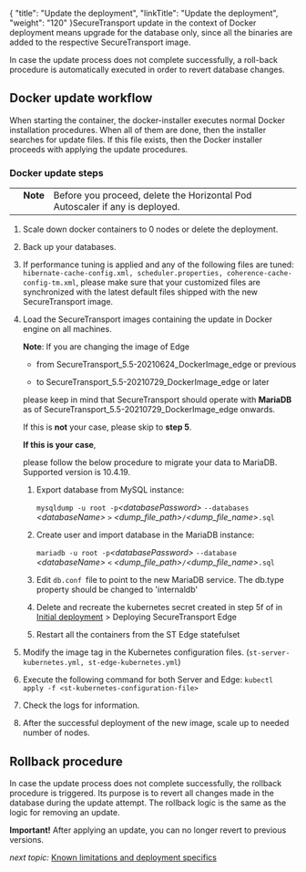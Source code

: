 {
    "title": "Update the deployment",
    "linkTitle": "Update the deployment",
    "weight": "120"
}SecureTransport update in the context of Docker deployment means upgrade for the database only, since all the binaries are added to the respective SecureTransport image.

In case the update process does not complete successfully, a roll-back procedure is automatically executed in order to revert database changes.

## Docker update workflow

When starting the container, the docker-installer executes normal Docker installation procedures. When all of them are done, then the installer searches for update files. If this file exists, then the Docker installer proceeds with applying the update procedures.

### Docker update steps

<table cellpadding="0" cellspacing="0">
   <col/>
   <col/>
   <col/>
      <tr>
         <td valign="top">         </td>
         <td valign="top"><span><b>Note</b></span>
         </td>
         <td data-mc-autonum="&lt;b&gt;Note&lt;/b&gt;" valign="top">Before you proceed, delete the Horizontal Pod Autoscaler if any is deployed.         </td>
      </tr>
</table>

1.  Scale down docker containers to 0 nodes or delete the deployment.  
      
2.  Back up your databases.  
      
3.  If performance tuning is applied and any of the following files are tuned: `hibernate-cache-config.xml, scheduler.properties, coherence-cache-config-tm.xml`, please make sure that your customized files are synchronized with the latest default files shipped with the new SecureTransport image.  
      
4.  Load the SecureTransport images containing the update in Docker engine on all machines.  
    **Note**: If you are changing the image of Edge
    -   from SecureTransport\_5.5-20210624\_DockerImage\_edge or previous  
    -   to SecureTransport\_5.5-20210729\_DockerImage\_edge or later

    please keep in mind that SecureTransport should operate with **MariaDB** as of SecureTransport\_5.5-20210729\_DockerImage\_edge onwards.  
    If this is **not** your case, please skip to **step 5**.  
    **If this is your case**,
    please follow the below procedure to migrate your data to MariaDB. Supported version is 10.4.19.
    1.  Export database from MySQL instance:  
        `mysqldump -u root -p`*&lt;databasePassword>* `--databases` *&lt;databaseName>* `>` *&lt;dump\_file\_path>*`/`*&lt;dump\_file\_name>*`.sql`

    2.  Create user and import database in the MariaDB instance:  
        `mariadb -u root -p`*&lt;databasePassword>* `--database` *&lt;databaseName>* `<` *&lt;dump\_file\_path>*`/`*&lt;dump\_file\_name>*`.sql`

    3.  Edit `db.conf `file to point to the new MariaDB service. The db.type property should be changed to 'internaldb'

    4.  Delete and recreate the kubernetes secret created in step 5f of in [Initial deployment](../initial-deployment) > Deploying SecureTransport Edge

    5.  Restart all the containers from the ST Edge statefulset  
          
5.  Modify the image tag in the Kubernetes configuration files. (`st-server-kubernetes.yml, st-edge-kubernetes.yml`)  
      
6.  Execute the following command for both Server and Edge: `kubectl apply -f <st-kubernetes-configuration-file>`  
      
7.  Check the logs for information.  
      
8.  After the successful deployment of the new image, scale up to needed number of nodes.

## Rollback procedure

In case the update process does not complete successfully, the rollback procedure is triggered. Its purpose is to revert all changes made in the database during the update attempt. The rollback logic is the same as the logic for removing an update.

**Important!** After applying an update, you can no longer revert to previous versions.

*next topic:* [Known limitations and deployment specifics](../../k8s-known-issues)
